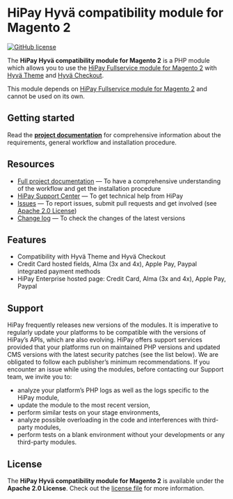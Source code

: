 # HiPay Hyvä compatibility module for Magento 2

[![GitHub license](https://img.shields.io/badge/license-Apache%202-blue.svg)](https://raw.githubusercontent.com/hipay/hipay-enterprise-magento2-hyva/master/LICENSE.md)

The **HiPay Hyvä compatibility module for Magento 2** is a PHP module which allows you to use the [HiPay Fullservice module for Magento 2](https://github.com/hipay/hipay-fullservice-sdk-magento2) with [Hyvä Theme](https://www.hyva.io/hyva-themes-license.html) and [Hyvä Checkout](https://www.hyva.io/hyva-checkout.html).

This module depends on [HiPay Fullservice module for Magento 2](https://github.com/hipay/hipay-fullservice-sdk-magento2) and cannot be used on its own.

## Getting started

Read the **[project documentation][doc-home]** for comprehensive information about the requirements, general workflow and installation procedure.

## Resources

- [Full project documentation][doc-home] — To have a comprehensive understanding of the workflow and get the installation procedure
- [HiPay Support Center][hipay-help] — To get technical help from HiPay
- [Issues][project-issues] — To report issues, submit pull requests and get involved (see [Apache 2.0 License][project-license])
- [Change log][project-changelog] — To check the changes of the latest versions

## Features

- Compatibility with Hyvä Theme and Hyvä Checkout
- Credit Card hosted fields, Alma (3x and 4x), Apple Pay, Paypal integrated payment methods
- HiPay Enterprise hosted page: Credit Card, Alma (3x and 4x), Apple Pay, Paypal

## Support

HiPay frequently releases new versions of the modules. It is imperative to regularly update your platforms to be compatible with the versions of HiPay’s APIs, which are also evolving.
HiPay offers support services provided that your platforms run on maintained PHP versions and updated CMS versions with the latest security patches (see the list below).
We are obligated to follow each publisher’s minimum recommendations.
If you encounter an issue while using the modules, before contacting our Support team, we invite you to:

- analyze your platform’s PHP logs as well as the logs specific to the HiPay module,
- update the module to the most recent version,
- perform similar tests on your stage environments,
- analyze possible overloading in the code and interferences with third-party modules,
- perform tests on a blank environment without your developments or any third-party modules.

## License

The **HiPay Hyvä compatibility module for Magento 2** is available under the **Apache 2.0 License**. Check out the [license file][project-license] for more information.

[doc-home]: https://developer.hipay.com/cms-modules/magento/magento-2-enterprise
[hipay-help]: http://help.hipay.com
[project-issues]: https://github.com/hipay/hipay-enterprise-magento2-hyva/issues
[project-license]: LICENCE.md
[project-changelog]: CHANGELOG.md
